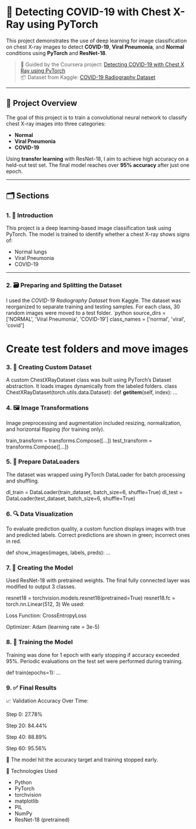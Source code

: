 # 🦠 Detecting COVID-19 with Chest X-Ray using PyTorch

This project demonstrates the use of deep learning for image classification on chest X-ray images to detect **COVID-19**, **Viral Pneumonia**, and **Normal** conditions using **PyTorch** and **ResNet-18**.

> 🧠 Guided by the Coursera project: [Detecting COVID-19 with Chest X Ray using PyTorch](https://www.coursera.org/projects/covid-19-detection-x-ray)  
> 📦 Dataset from Kaggle: [COVID-19 Radiography Dataset](https://www.kaggle.com/tawsifurrahman/covid19-radiography-database)

---

## 📌 Project Overview

The goal of this project is to train a convolutional neural network to classify chest X-ray images into three categories:
- **Normal**
- **Viral Pneumonia**
- **COVID-19**

Using **transfer learning** with ResNet-18, I aim to achieve high accuracy on a held-out test set. The final model reaches over **95% accuracy** after just one epoch.

---

## 🗂️ Sections

### 1. 🧾 Introduction
This project is a deep learning-based image classification task using PyTorch. The model is trained to identify whether a chest X-ray shows signs of:
- Normal lungs
- Viral Pneumonia
- COVID-19

---

### 2. 🗃️ Preparing and Splitting the Dataset
I used the *COVID-19 Radiography Dataset* from Kaggle. The dataset was reorganized to separate training and testing samples. For each class, 30 random images were moved to a test folder.
`python
source_dirs = ['NORMAL', 'Viral Pneumonia', 'COVID-19']
class_names = ['normal', 'viral', 'covid']
# Create test folders and move images

### 3. 🧰 Creating Custom Dataset
A custom ChestXRayDataset class was built using PyTorch’s Dataset abstraction. It loads images dynamically from the labeled folders.
class ChestXRayDataset(torch.utils.data.Dataset):
    def __getitem__(self, index):
        ...

### 4. 🖼️ Image Transformations
Image preprocessing and augmentation included resizing, normalization, and horizontal flipping (for training only).

train_transform = transforms.Compose([...])
test_transform = transforms.Compose([...])

### 5. 🧪 Prepare DataLoaders
The dataset was wrapped using PyTorch DataLoader for batch processing and shuffling.

dl_train = DataLoader(train_dataset, batch_size=6, shuffle=True)
dl_test = DataLoader(test_dataset, batch_size=6, shuffle=True)

### 6. 🔍 Data Visualization
To evaluate prediction quality, a custom function displays images with true and predicted labels. Correct predictions are shown in green; incorrect ones in red.

def show_images(images, labels, preds):
    ...

### 7. 🧠 Creating the Model
Used ResNet-18 with pretrained weights. The final fully connected layer was modified to output 3 classes.

resnet18 = torchvision.models.resnet18(pretrained=True)
resnet18.fc = torch.nn.Linear(512, 3)
We used:

Loss Function: CrossEntropyLoss

Optimizer: Adam (learning rate = 3e-5)

### 8. 🚂 Training the Model
Training was done for 1 epoch with early stopping if accuracy exceeded 95%. Periodic evaluations on the test set were performed during training.

def train(epochs=1):
    ...

### 9. ✅ Final Results
📈 Validation Accuracy Over Time:

Step 0: 27.78%

Step 20: 84.44%

Step 40: 88.89%

Step 60: 95.56%

🧠 The model hit the accuracy target and training stopped early.

🧪 Technologies Used
- Python
- PyTorch
- torchvision
- matplotlib
- PIL
- NumPy
- ResNet-18 (pretrained)
